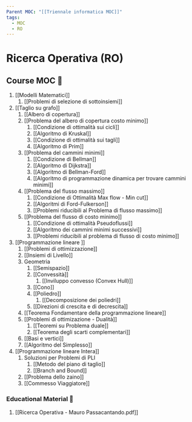 ```yaml
---
Parent MOC: "[[Triennale informatica MOC]]"
tags:
  - MOC
  - RO
---
```


# Ricerca Operativa (RO)

## Course MOC  📒
1. [[Modelli Matematici]]
	1. [[Problemi di selezione di sottoinsiemi]]
2. [[Taglio su grafo]]
	1. [[Albero di copertura]]
	2. [[Problema del albero di copertura costo minimo]]
		1. [[Condizione di ottimalità sui cicli]]
		2. [[Algoritmo di Kruskal]]
		3. [[Condizione di ottimalità sui tagli]]
		4. [[Algoritmo di Prim]]
	3. [[Problema del cammini minimi]]
		1. [[Condizione di Bellman]]
		2. [[Algoritmo di Dijkstra]]
		3. [[Algoritmo di Bellman-Ford]]
		4. [[Algoritmo di programmazione dinamica per trovare cammini minimi]]
	4. [[Problema del flusso massimo]]
		1. [[Condizione di Ottimalità Max flow - Min cut]]
		2. [[Algoritmi di Ford-Fulkerson]]
		3. [[Problemi riducibili al Problema di flusso massimo]]
	5. [[Problema del flusso di costo minimo]]
		1. [[Condizione di ottimalità Pseudoflussi]]
		2. [[Algoritmo dei cammini minimi successivi]]
		3. [[Problemi riducibili al problema di flusso di costo minimo]]
3. [[Programmazione lineare ]]
	1. [[Problemi di ottimizzazione]]
	2. [[Insiemi di Livello]]
	3. Geometria
		1. [[Semispazio]]
		2. [[Convessità]]
			1. [[Inviluppo convesso (Convex Hull)]]
		3. [[Cono]]
		4. [[Poliedro]]
			1. [[Decomposizione dei poliedri]]
		5. [[Direzioni di crescita e di decrescita]]
	4. [[Teorema Fondamentare della programmazione lineare]]
	5. [[Problemi di ottimizazione - Dualità]]
		1. [[Teoremi su Problema duale]]
		2. [[Teorema degli scarti complementari]]
	6. [[Basi e vertici]]
	7. [[Algoritmo del Simplesso]]
4. [[Programmazione lineare Intera]]
	1. Soluzioni per Problemi di PLI
		1. [[Metodo del piano di taglio]]
		2. [[Branch and Bound]]
	2. [[Problema dello zaino]]
	3. [[Commesso Viaggiatore]]


### Educational Material 🧱
1. [[Ricerca Operativa - Mauro Passacantando.pdf]]

